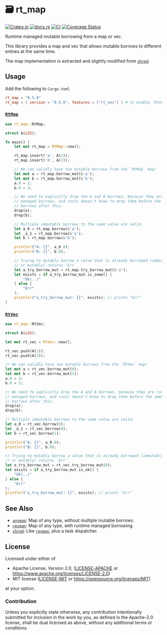 # 🗃️ rt_map

[![Crates.io](https://img.shields.io/crates/v/rt_map.svg)](https://crates.io/crates/rt_map)
[![docs.rs](https://img.shields.io/docsrs/rt_map)](https://docs.rs/rt_map)
[![CI](https://github.com/azriel91/rt_map/workflows/CI/badge.svg)](https://github.com/azriel91/rt_map/actions/workflows/ci.yml)
[![Coverage Status](https://codecov.io/gh/azriel91/rt_map/branch/main/graph/badge.svg)](https://codecov.io/gh/azriel91/rt_map)

Runtime managed mutable borrowing from a map or vec.

This library provides a map and vec that allows mutable borrows to different entries at the same time.

The map implementation is extracted and slightly modified from [`shred`].


## Usage

Add the following to `Cargo.toml`

```toml
rt_map = "0.5.0"
rt_map = { version = "0.5.0", features = ["rt_vec"] } # to enable `RtVec`
```


### [`RtMap`]

```rust
use rt_map::RtMap;

struct A(u32);

fn main() {
    let mut rt_map = RtMap::new();

    rt_map.insert('a', A(1));
    rt_map.insert('b', A(2));

    // We can validly have two mutable borrows from the `RtMap` map!
    let mut a = rt_map.borrow_mut(&'a');
    let mut b = rt_map.borrow_mut(&'b');
    a.0 = 2;
    b.0 = 3;

    // We need to explicitly drop the A and B borrows, because they are runtime
    // managed borrows, and rustc doesn't know to drop them before the immutable
    // borrows after this.
    drop(a);
    drop(b);

    // Multiple immutable borrows to the same value are valid.
    let a_0 = rt_map.borrow(&'a');
    let _a_1 = rt_map.borrow(&'a');
    let b = rt_map.borrow(&'b');

    println!("A: {}", a_0.0);
    println!("B: {}", b.0);

    // Trying to mutably borrow a value that is already borrowed (immutably
    // or mutably) returns `Err`.
    let a_try_borrow_mut = rt_map.try_borrow_mut(&'a');
    let exists = if a_try_borrow_mut.is_some() {
        "Ok(..)"
    } else {
        "Err"
    };
    println!("a_try_borrow_mut: {}", exists); // prints "Err"
}
```


### [`RtVec`]

```rust
use rt_map::RtVec;

struct A(u32);

let mut rt_vec = RtVec::new();

rt_vec.push(A(1));
rt_vec.push(A(2));

// We can validly have two mutable borrows from the `RtVec` map!
let mut a = rt_vec.borrow_mut(0);
let mut b = rt_vec.borrow_mut(1);
a.0 = 2;
b.0 = 3;

// We need to explicitly drop the A and B borrows, because they are runtime
// managed borrows, and rustc doesn't know to drop them before the immutable
// borrows after this.
drop(a);
drop(b);

// Multiple immutable borrows to the same value are valid.
let a_0 = rt_vec.borrow(0);
let _a_1 = rt_vec.borrow(0);
let b = rt_vec.borrow(1);

println!("A: {}", a_0.0);
println!("B: {}", b.0);

// Trying to mutably borrow a value that is already borrowed (immutably
// or mutably) returns `Err`.
let a_try_borrow_mut = rt_vec.try_borrow_mut(0);
let exists = if a_try_borrow_mut.is_ok() {
    "Ok(..)"
} else {
    "Err"
};
println!("a_try_borrow_mut: {}", exists); // prints "Err"
```


## See Also

* [`anymap`]\: Map of any type, without multiple mutable borrows.
* [`resman`]\: Map of any type, with runtime managed borrowing.
* [`shred`]\: Like [`resman`], plus a task dispatcher.


## License

Licensed under either of

* Apache License, Version 2.0, ([LICENSE-APACHE] or <https://www.apache.org/licenses/LICENSE-2.0>)
* MIT license ([LICENSE-MIT] or <https://opensource.org/licenses/MIT>)

at your option.


### Contribution

Unless you explicitly state otherwise, any contribution intentionally submitted for inclusion in the work by you, as defined in the Apache-2.0 license, shall be dual licensed as above, without any additional terms or conditions.


[`anymap`]: https://github.com/chris-morgan/anymap
[`resman`]: https://github.com/azriel91/resman
[`shred`]: https://github.com/amethyst/shred
[`RtMap`]: https://docs.rs/rt_map/latest/rt_map/struct.RtMap.html
[`RtVec`]: https://docs.rs/rt_map/latest/rt_map/struct.RtVec.html
[LICENSE-APACHE]: LICENSE-APACHE
[LICENSE-MIT]: LICENSE-MIT
